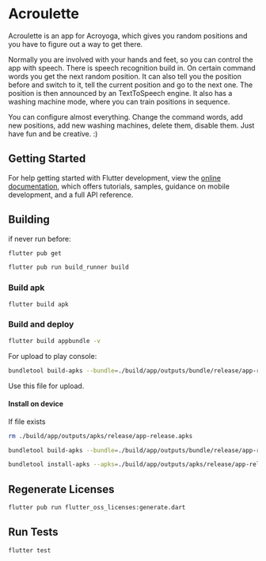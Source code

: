 # Acroulette

Acroulette is an app for Acroyoga, which gives you random positions and you have to figure out a way to get there.

Normally you are involved with your hands and feet, so you can control the app with speech. There is speech recognition build in. On certain command words you get the next random position. It can also tell you the position before and switch to it, tell the current position and go to the next one. The position is then announced by an TextToSpeech engine. It also has a washing machine mode, where you can train positions in sequence.

You can configure almost everything. Change the command words, add new positions, add new washing machines, delete them, disable them. Just have fun and be creative. :)

## Getting Started

For help getting started with Flutter development, view the
[online documentation](https://docs.flutter.dev/), which offers tutorials,
samples, guidance on mobile development, and a full API reference.

## Building

if never run before:

```bash
flutter pub get
```

```bash
flutter pub run build_runner build
```

### Build apk

```bash
flutter build apk
```

### Build and deploy

```bash
flutter build appbundle -v 
```

For upload to play console:

```bash
bundletool build-apks --bundle=./build/app/outputs/bundle/release/app-release.aab --output=./build/app/outputs/apks/release/app-release.apks --ks=~/upload-keystore.jks --ks-key-alias=upload
```

Use this file for upload.

#### Install on device

If file exists

```bash
rm ./build/app/outputs/apks/release/app-release.apks
```

```bash
bundletool build-apks --bundle=./build/app/outputs/bundle/release/app-release.aab --output=./build/app/outputs/apks/release/app-release.apks --ks=~/upload-keystore.jks --ks-key-alias=upload
```

```bash
bundletool install-apks --apks=./build/app/outputs/apks/release/app-release.apks
```

## Regenerate Licenses

```bash
flutter pub run flutter_oss_licenses:generate.dart
```

## Run Tests

```bash
flutter test
```
